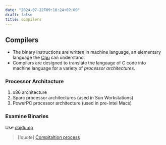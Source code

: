 ```yaml
---
date: "2024-07-22T09:10:24+02:00"
draft: false
title: compilers
---
```


## Compilers

-   The binary instructions are written in machine language, an
    elementary language the [Cpu](/Linux/Kernel/Cpu) can
    understand.
-   Compilers are designed to translate the language of C code into
    machine language for a variety of *processor architectures*.

### Processor Architacture

1.  x86 architecture
2.  Sparc processor architectures (used in Sun Workstations)
3.  PowerPC processor architecture (used in pre-Intel Macs)

### Examine Binaries

Use [objdump](/objdump)

> \[!quote\] [Compitaltion process](/Compitaltion_process)
